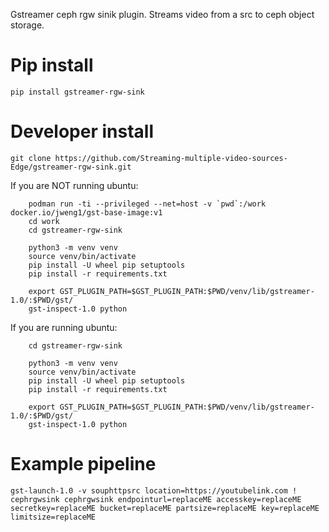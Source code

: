 Gstreamer ceph rgw sinik plugin. 
Streams video from a src to ceph object storage. 

# Pip install
```
pip install gstreamer-rgw-sink
```

# Developer install 
```
git clone https://github.com/Streaming-multiple-video-sources-Edge/gstreamer-rgw-sink.git
```

If you are NOT running ubuntu:
```
    podman run -ti --privileged --net=host -v `pwd`:/work docker.io/jweng1/gst-base-image:v1
    cd work
    cd gstreamer-rgw-sink

    python3 -m venv venv
    source venv/bin/activate
    pip install -U wheel pip setuptools
    pip install -r requirements.txt

    export GST_PLUGIN_PATH=$GST_PLUGIN_PATH:$PWD/venv/lib/gstreamer-1.0/:$PWD/gst/
    gst-inspect-1.0 python
 ```
If you are running ubuntu:
```
    cd gstreamer-rgw-sink

    python3 -m venv venv
    source venv/bin/activate
    pip install -U wheel pip setuptools
    pip install -r requirements.txt

    export GST_PLUGIN_PATH=$GST_PLUGIN_PATH:$PWD/venv/lib/gstreamer-1.0/:$PWD/gst/
    gst-inspect-1.0 python
```


# Example pipeline 
```
gst-launch-1.0 -v souphttpsrc location=https://youtubelink.com ! cephrgwsink cephrgwsink endpointurl=replaceME accesskey=replaceME secretkey=replaceME bucket=replaceME partsize=replaceME key=replaceME limitsize=replaceME
```





